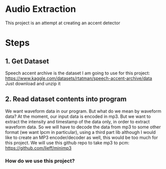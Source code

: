 # Audio Extraction
This project is an attempt at creating an accent detector

# Steps 
## 1. Get Dataset
Speech accent archive is the dataset I am going to use for this project:
https://www.kaggle.com/datasets/rtatman/speech-accent-archive/data
Just download and unzip it

## 2. Read dataset contents into program
We want waveform data in our program. 
But what do we mean by waveform data?
At the moment, our input data is encoded in mp3. 
But we want to extract the intensity and timestamp of the data only, in order to extract waveform data.
So we will have to decode the data from mp3 to some other format (we want lpcm in particular), using a third part lib
although I would like to create an MP3 encoder/decoder as well, this would be too much for this project.
We will use this github repo to take mp3 to pcm:
https://github.com/lieff/minimp3

### How do we use this project?
